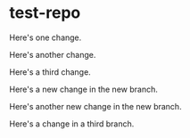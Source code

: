 # test-repo

Here's one change.

Here's another change.

Here's a third change.

Here's a new change in the new branch.

Here's another new change in the new branch.

Here's a change in a third branch.
